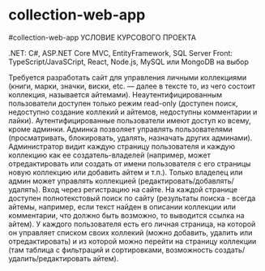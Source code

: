 ﻿# collection-web-app
#collection-web-app
УСЛОВИЕ КУРСОВОГО ПРОЕКТА

.NET: C#, ASP.NET Core MVC, EntityFramework, SQL Server
Front: TypeScript/JavaSCript, React, Node.js, MySQL или MongoDB на выбор

Требуется разработать сайт для управления личными коллекциями (книги, марки, значки, виски, etc. — далее в тексте то, из чего состоит коллекция, называется айтемами).
Неаутентифицированным пользователи доступен только режим read-only (доступен поиск, недоступно создание коллекий и айтемов, недоступны комментарии и лайки).
Аутентифицированные пользователи имеют доступ ко всему, кроме админки.
Админка позволяет управлять пользователями (просматривать, блокировать, удалять, назначать других админами). Администратор видит каждую страницу пользователя и каждую коллекцию как ее создатель-владелей (например, может отредактировать или создать от имени пользователя с его страницы новую коллекцию или добавить айтем и т.п.).
Только владелец или админ может управлять коллекцией (редактировать/добавлять/удалять).
Вход через регистрацию на сайте.
На каждой странице доступен полнотекстовый поиск по сайту (результаты поиска - всегда айтемы, например, если текст найден в описании коллекции или комментарии, что должно быть возможно, то выводится ссылка на айтем).
У каждого пользователя есть его личная страница, на которой он управляет списком своих коллекий (можно добавить, удалить или отредактировать) и из которой можно перейти на страницу коллекции (там таблица с фильтраций и сортировками, возможность создать/удалить/редактировать айтем).
